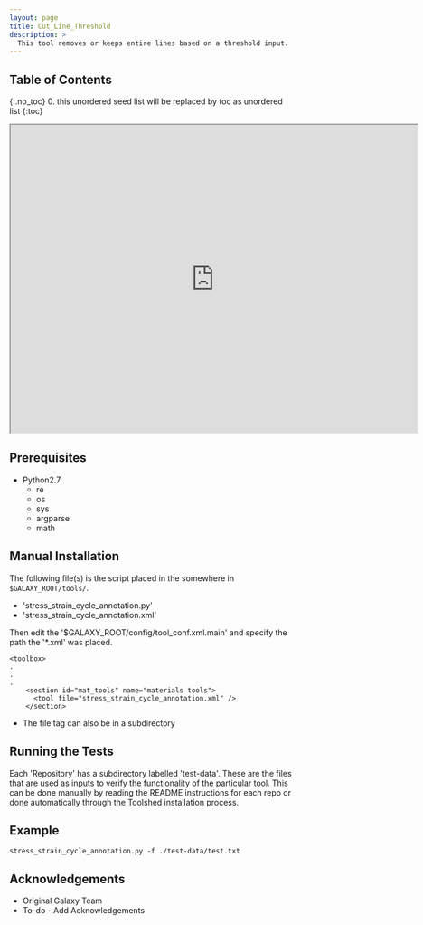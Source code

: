 ```yaml
---
layout: page
title: Cut_Line_Threshold
description: >
  This tool removes or keeps entire lines based on a threshold input.
---
```


## Table of Contents
{:.no_toc}
0. this unordered seed list will be replaced by toc as unordered list
{:toc}

<html>
<body>

<iframe width="720" height="545" src="https://www.youtube.com/embed/3aVNAIIJ8sg">
</iframe>

</body>
</html>




## Prerequisites
* Python2.7
	* re
	* os
	* sys
	* argparse
	* math


## Manual Installation 
The following file(s) is the script placed in the somewhere in `$GALAXY_ROOT/tools/`.
* 'stress_strain_cycle_annotation.py'
* 'stress_strain_cycle_annotation.xml'
	
Then edit the '$GALAXY_ROOT/config/tool_conf.xml.main' and specify the path the '*.xml' was placed.

~~~
<toolbox>
.
.
.
    <section id="mat_tools" name="materials tools">
      <tool file="stress_strain_cycle_annotation.xml" />
    </section>
~~~

* The file tag can also be in a subdirectory

## Running the Tests
Each 'Repository' has a subdirectory labelled 'test-data'. These are the files that are used as inputs to verify the functionality of the particular tool. This can be done manually by reading the README instructions for each repo or done automatically through the Toolshed installation process.

## Example

~~~
stress_strain_cycle_annotation.py -f ./test-data/test.txt
~~~

## Acknowledgements 
* Original Galaxy Team
* To-do - Add Acknowledgements 